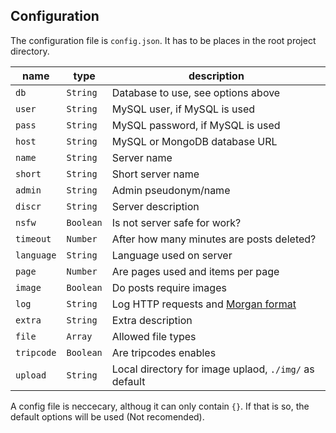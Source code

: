 ## Configuration

The configuration file is `config.json`. It has to be places in the root project directory.

| **name** | **type** | **description** |
|----------|----------|-----------------| 
| `db`     | `String` | Database to use, see options above |
| `user`   | `String` | MySQL user, if MySQL is used |
| `pass`   | `String` | MySQL password, if MySQL is used |
| `host`   | `String` | MySQL or MongoDB database URL |
| `name`   | `String` | Server name |
| `short`  | `String` | Short server name |
| `admin`  | `String` | Admin pseudonym/name |
| `discr`  | `String` | Server description |
| `nsfw`   | `Boolean` | Is not server safe for work? |
| `timeout` | `Number` | After how many minutes are posts deleted? |
| `language` | `String` | Language used on server |
| `page` | `Number` | Are pages used and items per page |
| `image` | `Boolean` | Do posts require images |
| `log` | `String` | Log HTTP requests and [Morgan format](https://github.com/expressjs/morgan) |
| `extra` | `String` | Extra description |
| `file` | `Array` | Allowed file types |
| `tripcode` | `Boolean` | Are tripcodes enables |
| `upload` | `String` | Local directory for image uplaod, `./img/` as default |

A config file is neccecary, althoug it can only contain `{}`. If that is so, the default options will be used (Not recomended).
